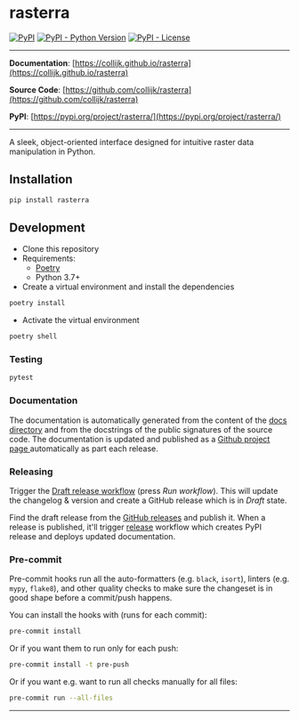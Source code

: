 # rasterra

[![PyPI](https://img.shields.io/pypi/v/rasterra?style=flat-square)](https://pypi.python.org/pypi/rasterra/)
[![PyPI - Python Version](https://img.shields.io/pypi/pyversions/rasterra?style=flat-square)](https://pypi.python.org/pypi/rasterra/)
[![PyPI - License](https://img.shields.io/pypi/l/rasterra?style=flat-square)](https://pypi.python.org/pypi/rasterra/)

---

**Documentation**: [https://collijk.github.io/rasterra](https://collijk.github.io/rasterra)

**Source Code**: [https://github.com/collijk/rasterra](https://github.com/collijk/rasterra)

**PyPI**: [https://pypi.org/project/rasterra/](https://pypi.org/project/rasterra/)

---

A sleek, object-oriented interface designed for intuitive raster data manipulation in Python.

## Installation

```sh
pip install rasterra
```

## Development

* Clone this repository
* Requirements:
  * [Poetry](https://python-poetry.org/)
  * Python 3.7+
* Create a virtual environment and install the dependencies

```sh
poetry install
```

* Activate the virtual environment

```sh
poetry shell
```

### Testing

```sh
pytest
```

### Documentation

The documentation is automatically generated from the content of the [docs directory](./docs) and from the docstrings
 of the public signatures of the source code. The documentation is updated and published as a [Github project page
 ](https://pages.github.com/) automatically as part each release.

### Releasing

Trigger the [Draft release workflow](https://github.com/collijk/rasterra/actions/workflows/draft_release.yml)
(press _Run workflow_). This will update the changelog & version and create a GitHub release which is in _Draft_ state.

Find the draft release from the
[GitHub releases](https://github.com/collijk/rasterra/releases) and publish it. When
 a release is published, it'll trigger [release](https://github.com/collijk/rasterra/blob/master/.github/workflows/release.yml) workflow which creates PyPI
 release and deploys updated documentation.

### Pre-commit

Pre-commit hooks run all the auto-formatters (e.g. `black`, `isort`), linters (e.g. `mypy`, `flake8`), and other quality
 checks to make sure the changeset is in good shape before a commit/push happens.

You can install the hooks with (runs for each commit):

```sh
pre-commit install
```

Or if you want them to run only for each push:

```sh
pre-commit install -t pre-push
```

Or if you want e.g. want to run all checks manually for all files:

```sh
pre-commit run --all-files
```

---

